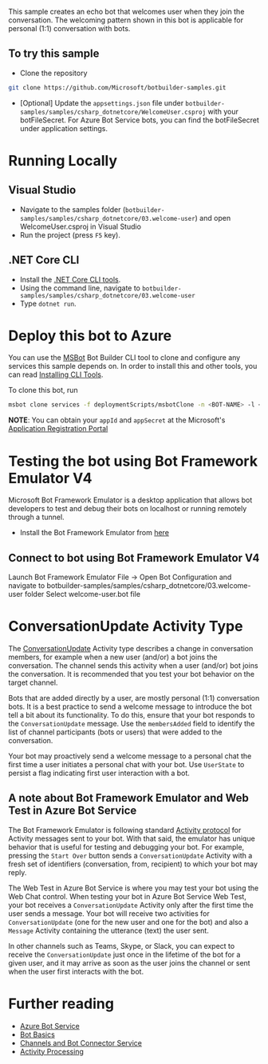﻿This sample creates an echo bot that welcomes user when they join the conversation. The welcoming pattern shown in this bot is applicable for personal (1:1) conversation with bots.

## To try this sample
- Clone the repository
```bash
git clone https://github.com/Microsoft/botbuilder-samples.git
```
- [Optional] Update the `appsettings.json` file under `botbuilder-samples/samples/csharp_dotnetcore/WelcomeUser.csproj` with your botFileSecret.  For Azure Bot Service bots, you can find the botFileSecret under application settings.

# Running Locally

## Visual Studio
- Navigate to the samples folder (`botbuilder-samples/samples/csharp_dotnetcore/03.welcome-user`) and open WelcomeUser.csproj in Visual Studio 
- Run the project (press `F5` key).

## .NET Core CLI
- Install the [.NET Core CLI tools](https://docs.microsoft.com/en-us/dotnet/core/tools/?tabs=netcore2x). 
- Using the command line, navigate to `botbuilder-samples/samples/csharp_dotnetcore/03.welcome-user`
- Type `dotnet run`.

# Deploy this bot to Azure
You can use the [MSBot](https://github.com/microsoft/botbuilder-tools) Bot Builder CLI tool to clone and configure any services this sample depends on. In order to install this and other tools, you can read [Installing CLI Tools](../../../Installing_CLI_tools.md).

To clone this bot, run

```bash
msbot clone services -f deploymentScripts/msbotClone -n <BOT-NAME> -l <Azure-location> --subscriptionId <Azure-subscription-id> --appId <YOUR APP ID> --appSecret <YOUR APP SECRET PASSWORD>
```

**NOTE**: You can obtain your `appId` and `appSecret` at the Microsoft's [Application Registration Portal](https://apps.dev.microsoft.com/)


# Testing the bot using Bot Framework Emulator V4
Microsoft Bot Framework Emulator is a desktop application that allows bot developers to test and debug their bots on localhost or running remotely through a tunnel.

- Install the Bot Framework Emulator from [here](https://aka.ms/botframework-emulator)

## Connect to bot using Bot Framework Emulator V4
Launch Bot Framework Emulator
File -> Open Bot Configuration and navigate to botbuilder-samples/samples/csharp_dotnetcore/03.welcome-user folder
Select welcome-user.bot file

# ConversationUpdate Activity Type
The [ConversationUpdate](https://docs.microsoft.com/en-us/azure/bot-service/bot-service-activity-spec?view=azure-bot-service-3.0#conversation-update-activity) Activity type describes a change in conversation members, for example when a new user (and/or) a bot joins the conversation. The channel sends this activity when a user (and/or) bot joins the conversation. It is recommended that you test your bot behavior on the target channel. 

Bots that are added directly by a user, are mostly personal (1:1) conversation bots. It is a best practice to send a welcome message to introduce the bot tell a bit about its functionality. To do this, ensure that your bot responds to the `ConversationUpdate` message. Use the `membersAdded` field to identify the list of channel participants (bots or users) that were added to the conversation.

Your bot may proactively send a welcome message to a personal chat the first time a user initiates a personal chat with your bot. Use `UserState` to persist a flag indicating first user interaction with a bot. 

## A note about Bot Framework Emulator and Web Test in Azure Bot Service 
The Bot Framework Emulator is following standard [Activity protocol](https://docs.microsoft.com/en-us/azure/bot-service/bot-service-activity-spec) for Activity messages sent to your bot. With that said, the emulator has unique behavior that is useful for testing and debugging your bot. For example, pressing the `Start Over` button sends a `ConversationUpdate` Activity with a fresh set of identifiers (conversation, from, recipient) to which your bot may reply. 

The Web Test in Azure Bot Service is where you may test your bot using the Web Chat control. When testing your bot in Azure Bot Service Web Test, your bot receives a `ConversationUpdate` Activity only after the first time the user sends a message. Your bot will receive two activities for `ConversationUpdate` (one for the new user and one for the bot) and also a `Message` Activity containing the utterance (text) the user sent. 

In other channels such as Teams, Skype, or Slack, you can expect to receive the `ConversationUpdate` just once in the lifetime of the bot for a given user, and it may arrive as soon as the user joins the channel or sent when the user first interacts with the bot. 
​	
# Further reading
- [Azure Bot Service](https://docs.microsoft.com/en-us/azure/bot-service/bot-service-overview-introduction?view=azure-bot-service-4.0)
- [Bot Basics](https://docs.microsoft.com/en-us/azure/bot-service/bot-builder-basics?view=azure-bot-service-4.0)
- [Channels and Bot Connector Service](https://docs.microsoft.com/en-us/azure/bot-service/bot-concepts?view=azure-bot-service-4.0)
- [Activity Processing](https://docs.microsoft.com/en-us/azure/bot-service/bot-builder-concept-activity-processing?view=azure-bot-service-4.0)
